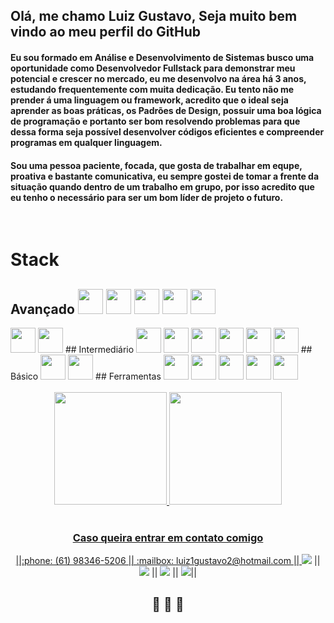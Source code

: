 ## Olá, me chamo Luiz Gustavo, Seja muito bem vindo ao meu perfil do GitHub
#### Eu sou formado em Análise e Desenvolvimento de Sistemas busco uma oportunidade como Desenvolvedor Fullstack para demonstrar meu potencial e crescer no mercado, eu me desenvolvo na área há 3 anos, estudando frequentemente com muita dedicação. Eu tento não me prender á uma linguagem ou framework, acredito que o ideal seja aprender as boas práticas, os Padrões de Design, possuir uma boa lógica de programação e portanto ser bom resolvendo problemas para que dessa forma seja possível desenvolver códigos eficientes e compreender programas em qualquer linguagem.

#### Sou uma pessoa paciente, focada, que gosta de trabalhar em equpe, proativa e bastante comunicativa, eu sempre gostei de tomar a frente da situação quando dentro de um trabalho em grupo, por isso acredito que eu tenho o necessário para ser um bom líder de projeto o futuro.

</br>

# Stack 
## Avançado <img src="https://cdn.jsdelivr.net/gh/devicons/devicon/icons/html5/html5-original.svg"  width="40" height="40" /> <img src="https://cdn.jsdelivr.net/gh/devicons/devicon/icons/css3/css3-original.svg"  width="40" height="40" /> <img src="https://cdn.jsdelivr.net/gh/devicons/devicon/icons/javascript/javascript-original.svg"  width="40" height="40" /> <img src="https://cdn.jsdelivr.net/gh/devicons/devicon/icons/nodejs/nodejs-original.svg"  width="40" height="40" />  <img src="https://cdn.jsdelivr.net/gh/devicons/devicon/icons/git/git-original.svg" width="40" height="40"/>
<img src="https://cdn.jsdelivr.net/gh/devicons/devicon/icons/mysql/mysql-original-wordmark.svg" width="40" height="40" />
<img src="https://cdn.jsdelivr.net/gh/devicons/devicon/icons/react/react-original.svg"  width="40" height="40" />
## Intermediário <img src="https://cdn.jsdelivr.net/gh/devicons/devicon/icons/java/java-original.svg" width="40" height="40" /> <img src="https://cdn.jsdelivr.net/gh/devicons/devicon/icons/spring/spring-original.svg" width="40" height="40" /> <img src="https://cdn.jsdelivr.net/gh/devicons/devicon/icons/typescript/typescript-original.svg" width="40" height="40" /> <img src="https://cdn.jsdelivr.net/gh/devicons/devicon/icons/tailwindcss/tailwindcss-plain.svg" width="40" height="40" /> <img src="https://cdn.jsdelivr.net/gh/devicons/devicon/icons/php/php-plain.svg" width="40" height="40" />
<img src="https://cdn.jsdelivr.net/gh/devicons/devicon/icons/angularjs/angularjs-original.svg" width="40" height="40" />
## Básico <img src="https://cdn.jsdelivr.net/gh/devicons/devicon/icons/docker/docker-original.svg" width="40" height="40" />
<img src="https://cdn.jsdelivr.net/gh/devicons/devicon/icons/aws/aws-original.svg" width="40" height="40" />
## Ferramentas <img src="https://cdn.jsdelivr.net/gh/devicons/devicon/icons/linux/linux-original.svg" width="40" height="40" /> <img src="https://cdn.jsdelivr.net/gh/devicons/devicon/icons/windows8/windows8-original.svg" width="40" height="40" /> <img src="https://cdn.jsdelivr.net/gh/devicons/devicon/icons/figma/figma-original.svg"  width="40" height="40" /> <img src="https://cdn.jsdelivr.net/gh/devicons/devicon/icons/vscode/vscode-original.svg"  width="40" height="40" /> <img src="https://cdn.jsdelivr.net/gh/devicons/devicon/icons/photoshop/photoshop-plain.svg" width="40" height="40" />
 
 </br>
</br>

<div align="center">
<a href="https://github.com/luiz1gustavo2">
<img height="180em" src="https://github-readme-stats.vercel.app/api/top-langs/?username=luiz1gustavo2&layout=compact&langs_count=7&theme=dracula"/>
<img height="180em" src="https://github-readme-stats.vercel.app/api?username=luiz1gustavo2&show_icons=true&theme=dracula&include_all_commits=true&count_private=true"/>
</div>
  
  </br>

  ### <div align="center">Caso queira entrar em contato comigo</div>
<div align="center">||:phone: (61) 98346-5206 || :mailbox: luiz1gustavo2@hotmail.com || <a href="https://www.linkedin.com/in/luiz1gustavo2" target="_blank"><img src="https://img.shields.io/badge/-LinkedIn-%230077B5?style=for-the-badge&logo=linkedin&logoColor=white" target="_blank"></a> || <a href="https://instagram.com/luiz1gustavo2" target="_blank"><img src="https://img.shields.io/badge/-Instagram-%23E4405F?style=for-the-badge&logo=instagram&logoColor=white" target="_blank"></a> || <a href="https://behance.net/luiz1gustavo2" target="_blank"><img src="https://img.shields.io/badge/-Behance-%230077B5?style=for-the-badge&logo=Behance&logoColor=white" target="_blank"></a> || <a href="https://codepen.io/luiz1gustavo2" target="_blank"><img src="https://img.shields.io/badge/Codepen-000000?style=for-the-badge&logo=codepen&logoColor=white" target="_blank"></a>||</div>

## <div align="center">:dog: :dog: :dog: </div>
